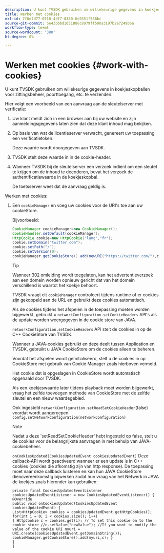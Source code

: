 ```yaml
---
description: U kunt TVSDK gebruiken om willekeurige gegevens in koekjeskopballen voor zittingsbeheer, poorttoegang, etc. te verzenden.
title: Werken met cookies
exl-id: 7f0e7d77-0718-4df7-8380-0e9351f588bc
source-git-commit: be43bbbd1051886c8979ff590a3197b2a7249b6a
workflow-type: tm+mt
source-wordcount: '380'
ht-degree: 0%

---
```


# Werken met cookies {#work-with-cookies}

U kunt TVSDK gebruiken om willekeurige gegevens in koekjeskopballen voor zittingsbeheer, poorttoegang, etc. te verzenden.

Hier volgt een voorbeeld van een aanvraag aan de sleutelserver met verificatie:

1. Uw klant meldt zich in een browser aan bij uw website en zijn aanmeldingsgegevens laten zien dat deze klant inhoud mag bekijken.
1. Op basis van wat de licentieserver verwacht, genereert uw toepassing een verificatietoken.

   Deze waarde wordt doorgegeven aan TVSDK.
1. TVSDK stelt deze waarde in in de cookie-header.
1. Wanneer TVSDK bij de sleutelserver een verzoek indient om een sleutel te krijgen om de inhoud te decoderen, bevat het verzoek de authentificatiewaarde in de koekjeskopbal.

   De toetsserver weet dat de aanvraag geldig is.

Werken met cookies:

1. Een `cookieManager` en voeg uw cookies voor de URI&#39;s toe aan uw cookieStore.

   Bijvoorbeeld:

   ```java
   CookieManager cookieManager=new CookieManager(); 
   CookieHandler.setDefault(cookieManager);  
   HttpCookie cookie=new HttpCookie("lang","fr"); 
   cookie.setDomain("twitter.com");  
   cookie.setPath("/"); 
   cookie.setVersion(0); 
   cookieManager.getCookieStore().add(newURI("https://twitter.com/"),cookie);
   ```

   >[!TIP]
   >
   >Wanneer 302 omleiding wordt toegelaten, kan het advertentieverzoek aan een domein worden opnieuw gericht dat van het domein verschillend is waartot het koekje behoort.

   TVSDK vraagt dit `cookieManager` controleert tijdens runtime of er cookies zijn gekoppeld aan de URL en gebruikt deze cookies automatisch.

   Als de cookies tijdens het afspelen in de toepassing moeten worden bijgewerkt, gebruikt u `networkConfiguration.setCookieHeaders` API&#39;s als de update worden weergegeven in de cookie store van JAVA.

   `networkConfiguration.setCookieHeaders` API stelt de cookies in op de C++ CookieStore van TVSDK.

   Wanneer u JAVA-cookies gebruikt en deze deelt tussen Application en TVSDK, gebruikt u JAVA CookieStore om de cookies alleen te beheren.

   Voordat het afspelen wordt geïnitialiseerd, stelt u de cookies in op CookieStore met gebruik van Cookie Manager zoals hierboven vermeld.

   Het cookie dat is opgeslagen in CookieStore wordt automatisch opgehaald door TVSDK.

   Als een koekjeswaarde later tijdens playback moet worden bijgewerkt, vraag het zelfde toevoegen methode van CookieStore met de zelfde sleutel en een nieuw waardegebied.

   Ook ingesteld
   `networkConfiguration.setReadSetCookieHeader`(false) voordat wordt aangeroepen
   `config.setNetworkConfiguration(networkConfiguration)`

   >[!NOTE]
   >
   >Nadat u deze &#39;setReadSetCookieHeader&#39; hebt ingesteld op false, stelt u de cookies voor de belangrijkste aanvragen in met behulp van JAVA-cookiebeheer.

   `onCookiesUpdated(CookiesUpdatedEvent cookiesUpdatedEvent)`
Deze callback-API wordt geactiveerd wanneer er een update is in C++ cookies (cookies die afkomstig zijn van http response). De toepassing moet naar deze callback luisteren en kan hun JAVA CookieStore dienovereenkomstig bijwerken zodat hun vraag van het Netwerk in JAVA de koekjes zoals hieronder kan gebruiken:

   ```
   private final CookiesUpdatedEventListener cookiesUpdatedEventListener = new CookiesUpdatedEventListener() {
   @Override
   public void onCookiesUpdated(CookiesUpdatedEvent cookiesUpdatedEvent) {
   List<HttpCookie> cookies = cookiesUpdatedEvent.getHttpCookies();
   for(int i = 0; i < cookies.size(); i++)
   { HttpCookie c = cookies.get(i); // To set this cookie on to the cookie store //c.setValue("newValue"); //If you want to modify the value of the cookie URI myuri = URI.create(cookiesUpdatedEvent.getDomainString()); cookieManager.getCookieStore().add(myuri,c); }
   }
   }
   ```
